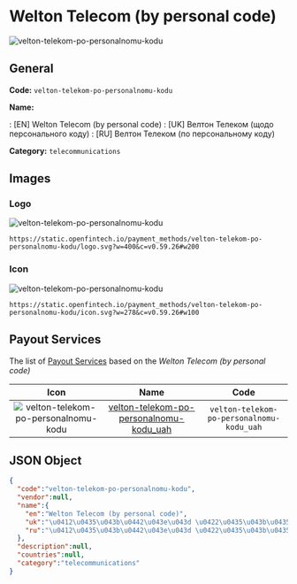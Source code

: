
# Welton Telecom (by personal code) 
![velton-telekom-po-personalnomu-kodu](https://static.openfintech.io/payment_methods/velton-telekom-po-personalnomu-kodu/logo.svg?w=400&c=v0.59.26#w200)  

## General 
**Code:** `velton-telekom-po-personalnomu-kodu` 
 
**Name:** 
 
:	[EN] Welton Telecom (by personal code) 
:	[UK] Велтон Телеком (щодо персонального коду) 
:	[RU] Велтон Телеком (по персональному коду) 
 
**Category:** `telecommunications` 
 

## Images 

### Logo 
![velton-telekom-po-personalnomu-kodu](https://static.openfintech.io/payment_methods/velton-telekom-po-personalnomu-kodu/logo.svg?w=400&c=v0.59.26#w200)  

```
https://static.openfintech.io/payment_methods/velton-telekom-po-personalnomu-kodu/logo.svg?w=400&c=v0.59.26#w200
```  

### Icon 
![velton-telekom-po-personalnomu-kodu](https://static.openfintech.io/payment_methods/velton-telekom-po-personalnomu-kodu/icon.svg?w=278&c=v0.59.26#w100)  

```
https://static.openfintech.io/payment_methods/velton-telekom-po-personalnomu-kodu/icon.svg?w=278&c=v0.59.26#w100
```  

## Payout Services 
 
The list of [Payout Services](/payout-services/) based on the _Welton Telecom (by personal code)_ 

|Icon|Name|Code| 
|:---:|:---:|:---:| 
|![velton-telekom-po-personalnomu-kodu](https://static.openfintech.io/payout_methods/velton-telekom-po-personalnomu-kodu/icon.png?w=278&c=v0.59.26#w40) |[velton-telekom-po-personalnomu-kodu_uah](/payout-services/velton-telekom-po-personalnomu-kodu_uah/)|`velton-telekom-po-personalnomu-kodu_uah`| 
 

## JSON Object 

```json
{
  "code":"velton-telekom-po-personalnomu-kodu",
  "vendor":null,
  "name":{
    "en":"Welton Telecom (by personal code)",
    "uk":"\u0412\u0435\u043b\u0442\u043e\u043d \u0422\u0435\u043b\u0435\u043a\u043e\u043c (\u0449\u043e\u0434\u043e \u043f\u0435\u0440\u0441\u043e\u043d\u0430\u043b\u044c\u043d\u043e\u0433\u043e \u043a\u043e\u0434\u0443)",
    "ru":"\u0412\u0435\u043b\u0442\u043e\u043d \u0422\u0435\u043b\u0435\u043a\u043e\u043c (\u043f\u043e \u043f\u0435\u0440\u0441\u043e\u043d\u0430\u043b\u044c\u043d\u043e\u043c\u0443 \u043a\u043e\u0434\u0443)"
  },
  "description":null,
  "countries":null,
  "category":"telecommunications"
}
```  
